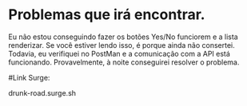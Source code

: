 # Problemas que irá encontrar.

Eu não estou conseguindo fazer os botões Yes/No funciorem e a lista renderizar. Se você estiver lendo isso, é porque ainda não consertei. 
Todavia, eu verifiquei no PostMan e a comunicação com a API está funcionando. Provavelmente, à noite conseguirei resolver o problema.

#Link Surge:

 drunk-road.surge.sh